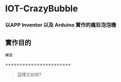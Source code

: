 # IOT-CrazyBubble
### 以APP Inventor 以及 Arduino 實作的瘋狂泡泡機

## 實作目的
    練習
   
=======================

> 這樣又如何?
